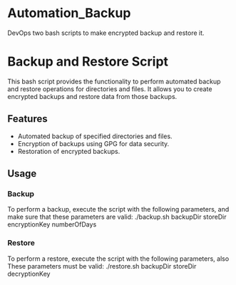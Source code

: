 # Automation_Backup
DevOps two bash scripts to make encrypted backup and restore it. 

# Backup and Restore Script

This bash script provides the functionality to perform automated backup and restore operations for directories and files.
It allows you to create encrypted backups and restore data from those backups.

## Features

- Automated backup of specified directories and files.
- Encryption of backups using GPG for data security.
- Restoration of encrypted backups.

## Usage

### Backup

To perform a backup, execute the script with the following parameters, and make sure that these parameters are valid:
./backup.sh backupDir storeDir encryptionKey numberOfDays

### Restore

To perform a restore, execute the script with the following parameters, also These parameters must be valid:
./restore.sh backupDir storeDir decryptionKey

